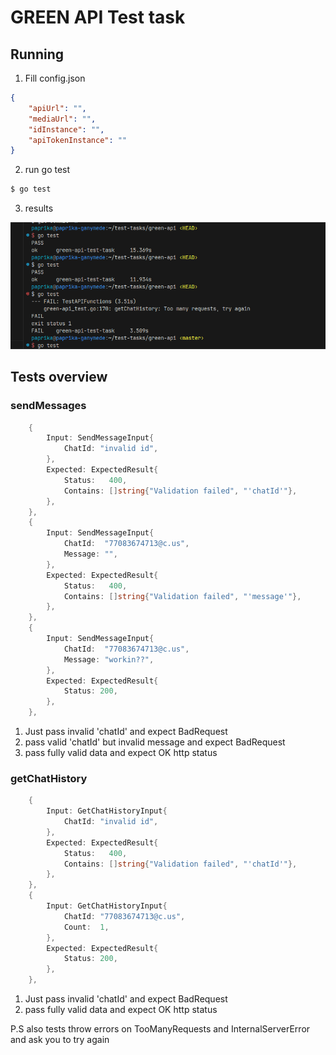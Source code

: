 # GREEN API Test task

## Running

1. Fill config.json
```json
{
    "apiUrl": "",
    "mediaUrl": "",
    "idInstance": "",
    "apiTokenInstance": ""
}
```

2. run go test
```bash
$ go test
```

3. results

![](readme/go_test_demo_1.png)

## Tests overview

### sendMessages
```go
	{
		Input: SendMessageInput{
			ChatId: "invalid id",
		},
		Expected: ExpectedResult{
			Status:   400,
			Contains: []string{"Validation failed", "'chatId'"},
		},
	},
	{
		Input: SendMessageInput{
			ChatId:  "77083674713@c.us",
			Message: "",
		},
		Expected: ExpectedResult{
			Status:   400,
			Contains: []string{"Validation failed", "'message'"},
		},
	},
	{
		Input: SendMessageInput{
			ChatId:  "77083674713@c.us",
			Message: "workin??",
		},
		Expected: ExpectedResult{
			Status: 200,
		},
	},
```

1. Just pass invalid 'chatId' and expect BadRequest
2. pass valid 'chatId' but invalid message and expect BadRequest
3. pass fully valid data and expect OK http status

### getChatHistory
```go
	{
		Input: GetChatHistoryInput{
			ChatId: "invalid id",
		},
		Expected: ExpectedResult{
			Status:   400,
			Contains: []string{"Validation failed", "'chatId'"},
		},
	},
	{
		Input: GetChatHistoryInput{
			ChatId: "77083674713@c.us",
			Count:  1,
		},
		Expected: ExpectedResult{
			Status: 200,
		},
	},
```

1. Just pass invalid 'chatId' and expect BadRequest
2. pass fully valid data and expect OK http status

P.S also tests throw errors on TooManyRequests and InternalServerError and ask you to try again